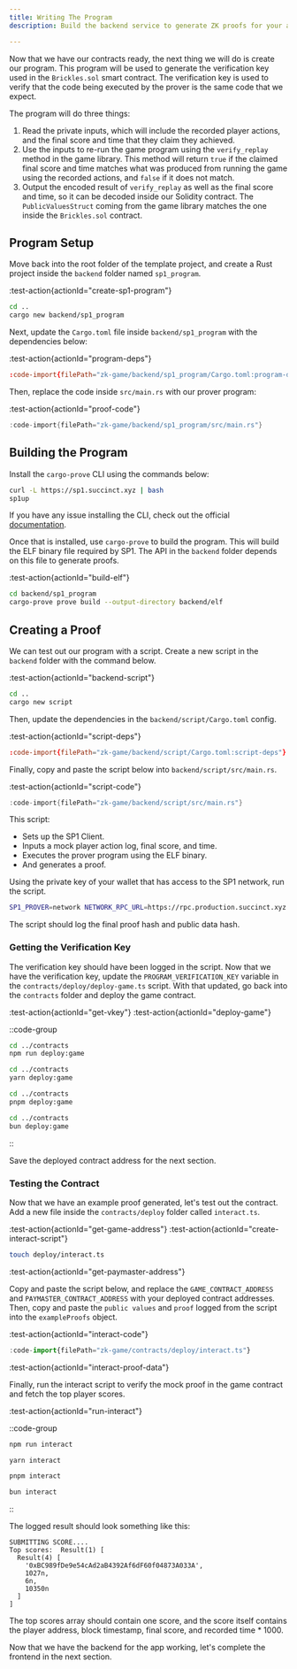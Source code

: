 ```yaml
---
title: Writing The Program
description: Build the backend service to generate ZK proofs for your app.

---
```


Now that we have our contracts ready, the next thing we will do is create our program.
This program will be used to generate the verification key used in the `Brickles.sol` smart contract.
The verification key is used to verify that the code being executed by the prover is the same code that we expect.

The program will do three things:

1. Read the private inputs, which will include the recorded player actions, and the final score and time that they claim they achieved.
1. Use the inputs to re-run the game program using the `verify_replay` method in the game library.
  This method will return `true` if the claimed final score and time matches what was produced from running the game using the recorded actions,
  and `false` if it does not match.
1. Output the encoded result of `verify_replay` as well as the final score and time, so it can be decoded inside our Solidity contract.
  The `PublicValuesStruct` coming from the game library matches the one inside the `Brickles.sol` contract.

## Program Setup

Move back into the root folder of the template project,
and create a Rust project inside the `backend` folder named `sp1_program`.

:test-action{actionId="create-sp1-program"}

```bash
cd ..
cargo new backend/sp1_program
```

Next, update the `Cargo.toml` file inside `backend/sp1_program` with the dependencies below:

:test-action{actionId="program-deps"}

```toml [backend/sp1_program/Cargo.toml]
:code-import{filePath="zk-game/backend/sp1_program/Cargo.toml:program-deps"}
```

Then, replace the code inside `src/main.rs` with our prover program:

:test-action{actionId="proof-code"}

```rust [backend/sp1_program/src/main.rs]
:code-import{filePath="zk-game/backend/sp1_program/src/main.rs"}
```

## Building the Program

Install the `cargo-prove` CLI using the commands below:

```bash
curl -L https://sp1.succinct.xyz | bash
sp1up
```

If you have any issue installing the CLI, check out the official [documentation](https://docs.succinct.xyz/docs/getting-started/install).

Once that is installed, use `cargo-prove` to build the program.
This will build the ELF binary file required by SP1.
The API in the `backend` folder depends on this file to generate proofs.

:test-action{actionId="build-elf"}

```bash
cd backend/sp1_program
cargo-prove prove build --output-directory backend/elf
```

## Creating a Proof

We can test out our program with a script.
Create a new script in the `backend` folder with the command below.

:test-action{actionId="backend-script"}

```bash
cd ..
cargo new script
```

Then, update the dependencies in the `backend/script/Cargo.toml` config.

:test-action{actionId="script-deps"}

```toml [backend/script/Cargo.toml]
:code-import{filePath="zk-game/backend/script/Cargo.toml:script-deps"}
```

Finally, copy and paste the script below into `backend/script/src/main.rs`.

:test-action{actionId="script-code"}

```rust [backend/script/src/main.rs]
:code-import{filePath="zk-game/backend/script/src/main.rs"}
```

This script:

- Sets up the SP1 Client.
- Inputs a mock player action log, final score, and time.
- Executes the prover program using the ELF binary.
- And generates a proof.

Using the private key of your wallet that has access to the SP1 network, run the script.

```bash
SP1_PROVER=network NETWORK_RPC_URL=https://rpc.production.succinct.xyz NETWORK_PRIVATE_KEY=<YOUR_PRIVATE_KEY> RUST_LOG=info cargo run -p script --release
```

The script should log the final proof hash and public data hash.

### Getting the Verification Key

The verification key should have been logged in the script.
Now that we have the verification key, update the `PROGRAM_VERIFICATION_KEY` variable in the `contracts/deploy/deploy-game.ts` script.
With that updated, go back into the `contracts` folder and deploy the game contract.

:test-action{actionId="get-vkey"}
:test-action{actionId="deploy-game"}

::code-group

```bash [npm]
cd ../contracts
npm run deploy:game
```

```bash [yarn]
cd ../contracts
yarn deploy:game
```

```bash [pnpm]
cd ../contracts
pnpm deploy:game
```

```bash [bun]
cd ../contracts
bun deploy:game
```

::

Save the deployed contract address for the next section.

### Testing the Contract

Now that we have an example proof generated, let's test out the contract.
Add a new file inside the `contracts/deploy` folder called `interact.ts`.

:test-action{actionId="get-game-address"}
:test-action{actionId="create-interact-script"}

```bash
touch deploy/interact.ts
```

:test-action{actionId="get-paymaster-address"}

Copy and paste the script below, and replace the `GAME_CONTRACT_ADDRESS` and `PAYMASTER_CONTRACT_ADDRESS` with your deployed contract addresses.
Then, copy and paste the `public values` and `proof` logged from the script into the `exampleProofs` object.

:test-action{actionId="interact-code"}

```ts [contracts/deploy/interact.ts]
:code-import{filePath="zk-game/contracts/deploy/interact.ts"}
```

:test-action{actionId="interact-proof-data"}

Finally, run the interact script to verify the mock proof in the game contract and fetch the top player scores.

:test-action{actionId="run-interact"}

::code-group

```bash [npm]
npm run interact
```

```bash [yarn]
yarn interact
```

```bash [pnpm]
pnpm interact
```

```bash [bun]
bun interact
```

::

The logged result should look something like this:

```shell
SUBMITTING SCORE....
Top scores:  Result(1) [
  Result(4) [
    '0xBC989fDe9e54cAd2aB4392Af6dF60f04873A033A',
    1027n,
    6n,
    10350n
  ]
]
```

The top scores array should contain one score,
and the score itself contains the player address, block timestamp, final score, and recorded time * 1000.

Now that we have the backend for the app working, let's complete the frontend in the next section.
